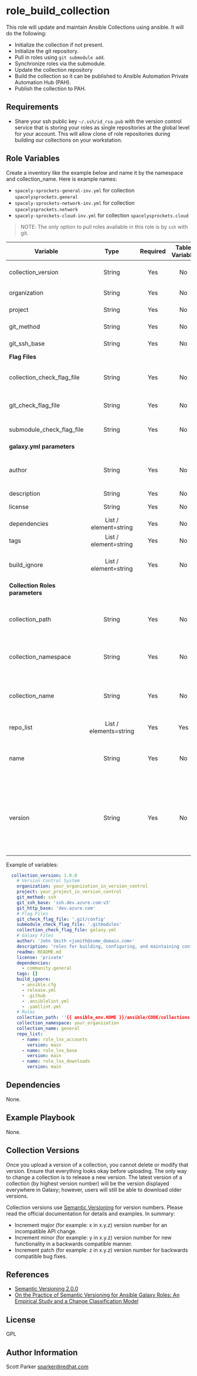 role_build_collection
=========

This role will update and maintain Ansible Collections using ansible. It will do the following:

* Initialize the collection if not present.
* Initialize the git repository.
* Pull in roles using `git submodule add`.
* Synchronize roles via the submodule.
* Update the collection repository
* Build the collection so it can be published to Ansible Automation Private Automation Hub (PAH).
* Publish the collection to PAH.

Requirements
------------

* Share your ssh public key `~/.ssh/id_rsa.pub` with the version control service that is storing your roles as single repositories at the global level for your account. This will allow clone of role repositories during building our collections on your workstation.

Role Variables
--------------

Create a inventory like the example below and name it by the namespace and collection_name. Here is example names:

  * `spacely-sprockets-general-inv.yml` for collection `spacelysprockets.general`
  * `spacely-sprockets-network-inv.yml` for collection `spacelysprockets.network`
  * `spacely-sprockets-cloud-inv.yml` for collection `spacelysprockets.cloud`

> NOTE: The only option to pull roles available in this role is by `ssh` with git.

| Variable | Type | Required | Table Variable | Defaults | Comments |
|-|:-:|:-:|:-:|-|-|
| collection_version | String | Yes | No | `1.0.0` | Semantic versioning format<br><br>Example: 1.0.0
| organization | String | Yes | No | None | The organization on the version control server.
| project | String | Yes | No | None | The project area on the version control server.
| git_method | String | Yes | No | `ssh` | Connection type for repositories.
| git_ssh_base | String | Yes | No | None | Base connection path for repositories.
| **Flag Files** ||||||
| collection_check_flag_file | String | Yes | No | None | Check for this file to show that collection initialization has been performed if not this role will initialize the collection.
| git_check_flag_file | String | Yes | No | None | Check for this file to show that `git init` has been performed if not this role will initialize git.
| submodule_check_flag_file | String | Yes | No | None | Check for this file to show that `.gitmodules` has been create if not this role will create it.
| **galaxy.yml parameters** ||||||
| author | String | Yes | No | None | Name of the author of the collection.<br><br>Format: `First Last <email address>`
| description | String | Yes | No | None | Description of the collection.
| license | String | Yes | No | `private` | Name of the license file for the collection's usage.
| dependencies | List / element=string  | Yes | No | None | List of dependencies for the collection.
| tags | List / element=string  | Yes | No | None | List of search tags for the collection.
| build_ignore | List / element=string  | Yes | No | `ansible.cfg`<br>`release.yml`<br>`.github`<br>`.ansiblelint.yml`<br>`.yamllint.yml` | List of files to ignore for the collection.
| **Collection Roles parameters** ||||||
| collection_path | String  | Yes | No | None | Path to your collections build directory.<br><br>Example: `'{{ ansible_env.HOME }}/ansible/CODE/collections'`
| collection_namespace | String  | Yes | No | None | Namespace of your collection, which is usually the name of your corporation. Example: `spacely_sprockets`
| collection_name | String  | Yes | No | None | Name of your collection, which is usually the name that best describes the purpose of the roles in the collection.<br><br>Example: `general`
| repo_list | List / elements=string | Yes | Yes | None | Start of table.
| name | String | Yes | No | None | Name of the repository to add.<br><br>Examp.e:<br><br> `- name: role_lnx_baseos`
| version | String | Yes | No | None | Branch or version tag for the role respositories being added to the collection.<br><br>Paired with the `name` variable on the previous line.<br><br>Example:<br><br>`   version: main`

Example of variables:

```yaml
  collection_version: 1.0.0
    # Version Control System
    organization: your_organization_in_version_control
    project: your_project_in_version_control
    git_method: ssh
    git_ssh_base: 'ssh.dev.azure.com:v3'
    git_http_base: 'dev.azure.com'
    # Flag Files
    git_check_flag_file: '.git/config'
    submodule_check_flag_file: '.gitmodules'
    collection_check_flag_file: galaxy.yml
    # Galaxy Files
    author: 'John Smith <jsmith@some_domain.com>'
    description: 'roles for building, configuring, and maintaining configurations for servers'
    readme: README.md
    license: 'private'
    dependencies:
      - community.general
    tags: []
    build_ignore:
      - ansible.cfg
      - release.yml
      - .github
      - .ansiblelint.yml
      - .yamllint.yml
    # Roles
    collection_path: ''{{ ansible_env.HOME }}/ansible/CODE/collections'
    collection_namespace: your_organization
    collection_name: general
    repo_list:
      - name: role_lnx_accounts
        version: main
      - name: role_lnx_base
        version: main
      - name: role_lnx_downloads
        version: main
```

Dependencies
------------

None.

Example Playbook
----------------

None.

Collection Versions
-------------------

  Once you upload a version of a collection, you cannot delete or modify that version. Ensure that everything looks okay before uploading. The only way to change a collection is to release a new version. The latest version of a collection (by highest version number) will be the version displayed everywhere in Galaxy; however, users will still be able to download older versions.

  Collection versions use [Semantic Versioning](https://semver.org/) for version numbers. Please read the official documentation for details and examples. In summary:

  * Increment major (for example: x in x.y.z) version number for an incompatible API change.
  * Increment minor (for example: y in x.y.z) version number for new functionality in a backwards compatible manner.
  * Increment patch (for example: z in x.y.z) version number for backwards compatible bug fixes.

References
----------

* [Semantic Versioning 2.0.0](https://semver.org/)
* [On the Practice of Semantic Versioning for Ansible Galaxy Roles: An Empirical Study and a Change Classification Model](https://www.sciencedirect.com/science/article/abs/pii/S0164121221001564)

License
-------

GPL

Author Information
------------------

Scott Parker <sparker@redhat.com>
